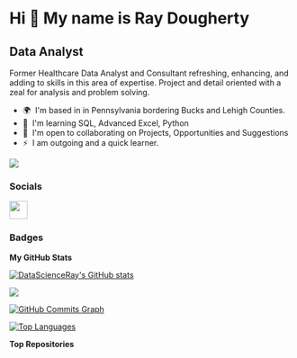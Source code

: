 Hi 👋 My name is Ray Dougherty
==============================

Data Analyst
------------

Former Healthcare Data Analyst and Consultant refreshing, enhancing, and adding to skills in this area of expertise. Project and detail oriented with a zeal for analysis and problem solving.

* 🌍  I'm based in in Pennsylvania bordering Bucks and Lehigh Counties.
* 🧠  I'm learning SQL, Advanced Excel, Python
* 🤝  I'm open to collaborating on Projects, Opportunities and Suggestions
* ⚡  I am outgoing and a quick learner.

<a href="https://www.github.com/DataScienceRay" target="_blank" rel="noreferrer"><img
src="https://img.shields.io/github/followers/DataScienceRay?logo=github&style=for-the-badge&color=0891b2&labelColor=1c1917" /></a>

### Socials

<p align="left"> <a href="https://www.github.com/DataScienceRay" target="_blank" rel="noreferrer"> <picture> <source media="(prefers-color-scheme: dark)" srcset="https://raw.githubusercontent.com/danielcranney/readme-generator/main/public/icons/socials/github-dark.svg" /> <source media="(prefers-color-scheme: light)" srcset="https://raw.githubusercontent.com/danielcranney/readme-generator/main/public/icons/socials/github.svg" /> <img src="https://raw.githubusercontent.com/danielcranney/readme-generator/main/public/icons/socials/github.svg" width="32" height="32" /> </picture> </a></p>

### Badges

<b>My GitHub Stats</b>

<a href="http://www.github.com/DataScienceRay"><img src="https://github-readme-stats.vercel.app/api?username=DataScienceRay&show_icons=true&hide=&count_private=true&title_color=0891b2&text_color=ffffff&icon_color=0891b2&bg_color=1c1917&hide_border=true&show_icons=true" alt="DataScienceRay's GitHub stats" /></a>

<a href="http://www.github.com/DataScienceRay"><img src="https://github-readme-streak-stats.herokuapp.com/?user=DataScienceRay&stroke=ffffff&background=1c1917&ring=0891b2&fire=0891b2&currStreakNum=ffffff&currStreakLabel=0891b2&sideNums=ffffff&sideLabels=ffffff&dates=ffffff&hide_border=true" /></a>

<a href="http://www.github.com/DataScienceRay"><img src="https://github-readme-activity-graph.cyclic.app/graph?username=DataScienceRay&bg_color=1c1917&color=ffffff&line=0891b2&point=ffffff&area_color=1c1917&area=true&hide_border=true&custom_title=GitHub%20Commits%20Graph" alt="GitHub Commits Graph" /></a>

<a href="https://github.com/DataScienceRay" align="left"><img src="https://github-readme-stats.vercel.app/api/top-langs/?username=DataScienceRay&langs_count=10&title_color=0891b2&text_color=ffffff&icon_color=0891b2&bg_color=1c1917&hide_border=true&locale=en&custom_title=Top%20%Languages" alt="Top Languages" /></a>

<b>Top Repositories</b>

<div width="100%" align="center"></div><br /><br /><br /><br /><br /><br /><br />
